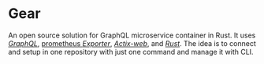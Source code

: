 

# Gear
An open source solution for GraphQL microservice container in Rust. It uses [*GraphQL*](), [prometheus *Exporter*](), [*Actix-web*](), and [*Rust*](). The idea is to connect and setup in one repository with just one command and manage it with CLI.
